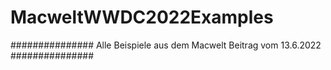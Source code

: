 # MacweltWWDC2022Examples

###############
Alle Beispiele aus dem Macwelt Beitrag vom 13.6.2022
###############
